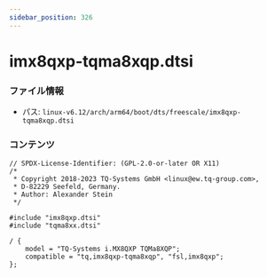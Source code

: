 ```yaml
---
sidebar_position: 326
---
```

# imx8qxp-tqma8xqp.dtsi

### ファイル情報

- パス: `linux-v6.12/arch/arm64/boot/dts/freescale/imx8qxp-tqma8xqp.dtsi`

### コンテンツ

```dtsi
// SPDX-License-Identifier: (GPL-2.0-or-later OR X11)
/*
 * Copyright 2018-2023 TQ-Systems GmbH <linux@ew.tq-group.com>,
 * D-82229 Seefeld, Germany.
 * Author: Alexander Stein
 */

#include "imx8qxp.dtsi"
#include "tqma8xx.dtsi"

/ {
	model = "TQ-Systems i.MX8QXP TQMa8XQP";
	compatible = "tq,imx8qxp-tqma8xqp", "fsl,imx8qxp";
};

```
